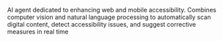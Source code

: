 AI agent dedicated to enhancing web and mobile accessibility. Combines computer vision and natural language processing to automatically scan digital content, detect accessibility issues, and suggest corrective measures in real time